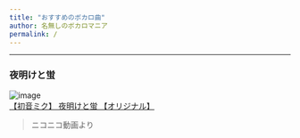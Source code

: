 ```yaml
---
title: "おすすめのボカロ曲"
author: 名無しのボカロマニア
permalink: /
---
```







---
### **夜明けと蛍**

![image](/GHPages_WebSite/assets/images/hotaru.jpeg)  
[【初音ミク】 夜明けと蛍 【オリジナル】](https://www.nicovideo.jp/watch/sm24892241)  
>ニコニコ動画より  
  



